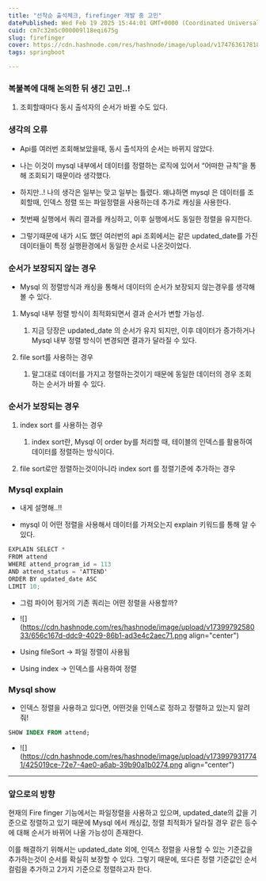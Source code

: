 ```yaml
---
title: "선착순 출석체크, firefinger 개발 중 고민"
datePublished: Wed Feb 19 2025 15:44:01 GMT+0000 (Coordinated Universal Time)
cuid: cm7c32m5c000009l18eqi675g
slug: firefinger
cover: https://cdn.hashnode.com/res/hashnode/image/upload/v1747636178186/efd9dd17-a205-435b-ab5c-82e7ee15679d.png
tags: springboot

---
```


### 복불복에 대해 논의한 뒤 생긴 고민..!

1. 조회할때마다 동시 출석자의 순서가 바뀔 수도 있다.
    

### 생각의 오류

* Api를 여러번 조회해보았을때, 동시 출석자의 순서는 바뀌지 않았다.
    
* 나는 이것이 mysql 내부에서 데이터를 정렬하는 로직에 있어서 “어떠한 규칙”을 통해 조회되기 때문이라 생각했다.
    
* 하지만..! 나의 생각은 일부는 맞고 일부는 틀렸다. 왜냐하면 mysql 은 데이터를 조회할때, 인덱스 정렬 또는 파일정렬을 사용하는데 추가로 캐싱을 사용한다.
    
* 첫번째 실행에서 쿼리 결과를 캐싱하고, 이후 실행에서도 동일한 정렬을 유지한다.
    
* 그렇기때문에 내가 시도 했던 여러번의 api 조회에서는 같은 updated\_date를 가진 데이터들이 특정 실행환경에서 동일한 순서로 나온것이었다.
    

### 순서가 보장되지 않는 경우

* Mysql 의 정렬방식과 캐싱을 통해서 데이터의 순서가 보장되지 않는경우를 생각해볼 수 있다.
    

1. Mysql 내부 정렬 방식이 최적화되면서 결과 순서가 변할 가능성.
    
    1. 지금 당장은 updated\_date 의 순서가 유지 되지만, 이후 데이터가 증가하거나 Mysql 내부 정렬 방식이 변경되면 결과가 달라질 수 있다.
        
2. file sort를 사용하는 경우
    
    1. 말그대로 데이터를 가지고 정렬하는것이기 때문에 동일한 데이터의 경우 조회하는 순서가 바뀔 수 있다.
        

### 순서가 보장되는 경우

1. index sort 를 사용하는 경우
    
    1. index sort란, Mysql 이 order by를 처리할 때, 테이블의 인덱스를 활용하여 데이터를 정렬하는 방식이다.
        
2. file sort로만 정렬하는것이아니라 index sort 를 정렬기준에 추가하는 경우
    

### Mysql explain

* 내게 설명해..!!
    
* mysql 이 어떤 정렬을 사용해서 데이터를 가져오는지 explain 키워드를 통해 알 수 있다.
    

```java
EXPLAIN SELECT * 
FROM attend 
WHERE attend_program_id = 113 
AND attend_status = 'ATTEND' 
ORDER BY updated_date ASC 
LIMIT 10;
```

* 그럼 파이어 핑거의 기존 쿼리는 어떤 정렬을 사용할까?
    
* ![](https://cdn.hashnode.com/res/hashnode/image/upload/v1739979258033/656c167d-ddc9-4029-86b1-ad3e4c2aec71.png align="center")
    

* Using fileSort → 파일 정렬이 사용됨
    
* Using index → 인덱스를 사용하여 정렬
    

### Mysql show

* 인덱스 정렬을 사용하고 있다면, 어떤것을 인덱스로 정하고 정렬하고 있는지 알려줘!
    

```sql
SHOW INDEX FROM attend;
```

* ![](https://cdn.hashnode.com/res/hashnode/image/upload/v1739979317741/425019ce-72e7-4ae0-a6ab-39b90a1b0274.png align="center")
    

---

### 앞으로의 방향

현재의 Fire finger 기능에서는 파일정렬을 사용하고 있으며, updated\_date의 값을 기준으로 정렬하고 있기 때문에 Mysql 에서 캐싱값, 정렬 최적화가 달라질 경우 같은 등수에 대해 순서가 바뀌어 나올 가능성이 존재한다.

이를 해결하기 위해서는 updated\_date 외에, 인덱스 정렬을 사용할 수 있는 기준값을 추가하는것이 순서를 확실히 보장할 수 있다. 그렇기 때문에, 또다른 정렬 기준값인 순서 컬럼을 추가하고 2가지 기준으로 정렬하고자 한다.